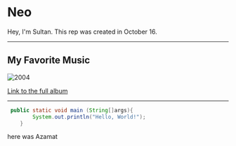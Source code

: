 # Neo
Hey, I'm Sultan.
This rep was created in October 16.

---

## My Favorite Music

![2004][logo]

[logo]: https://n1s1.elle.ru/d5/76/1f/d5761f5b78989423672d71b8f2a4695f/1200x600_0xac120003_10055038871577200700.jpg "2004"

[Link to the full album](https://www.youtube.com/watch?v=Wpy77MPIHoo&ab_channel=rap)

---

```java
 public static void main (String[]args){
        System.out.println("Hello, World!");
    }
```

here was Azamat
